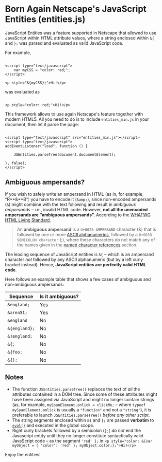 # Born Again Netscape's JavaScript Entities (entities.js)

JavaScript Entities was a feature supported in Netscape that allowed to use JavaScript within HTML attribute values, where a string enclosed within `&{` and `};` was parsed and evaluated as valid JavaScript code.

For example,

~~~~~~~~~~~~~~~~~~~~~{.html}

<script type="text/javascript">
	var myCSS = "color: red;";
</script>

<p style="&{myCSS};">Hi!</p>

~~~~~~~~~~~~~~~~~~~~~

was evaluated as

~~~~~~~~~~~~~~~~~~~~~{.html}

<p style="color: red;">Hi!</p>

~~~~~~~~~~~~~~~~~~~~~

This framework allows to use again Netscape's feature together with modern HTML5. All you need to do is to include `entities_min.js` in your document, then let it parse the page:

~~~~~~~~~~~~~~~~~~~~~{.html}

<script type="text/javascript" src="entities_min.js"></script>
<script type="text/javascript">
addEventListener("load", function () {

	JSEntities.parseTree(document.documentElement);

}, false);
</script>

~~~~~~~~~~~~~~~~~~~~~

## Ambiguous ampersands?

If you wish to safely write an ampersand in HTML (as in, for example, &ldquo;R**&amp;**B&rdquo;) you have to encode it (`&amp;`), since non-encoded ampersands (`&`) might combine with the text following and result in *ambiguous ampersands* &ndash; i.e., invalid HTML code. However, **not all the unencoded ampersands are &ldquo;ambiguous ampersands&rdquo;.** According to the [WHATWG HTML Living Standard](https://html.spec.whatwg.org/multipage/syntax.html#syntax-ambiguous-ampersand),

> An **ambiguous ampersand** is a `U+0026 AMPERSAND` character (&amp;) that is followed by one or more [ASCII alphanumerics](https://infra.spec.whatwg.org/#ascii-alphanumeric), followed by a `U+003B SEMICOLON character` (;), where these characters do not match any of the names given in the [named character references](https://html.spec.whatwg.org/multipage/syntax.html#named-character-references) section.

The leading sequence of JavaScript entities is `&{` &ndash; which is an ampersand character *not* followed by any ASCII alphanumeric (but by a left curly bracket instead). Hence, **JavaScript entities are perfectly valid HTML code**.

Here follows an example table that shows a few cases of ambiguous and non-ambiguous ampersands:

| Sequence         | Is it ambiguous? |
|------------------|------------------|
| `&england;`      | Yes              |
| `&area51;`       | Yes              |
| `&england`       | No               |
| `&{england};`    | No               |
| `&!england;`     | No               |
| `&{;`            | No               |
| `&{foo;`         | No               |
| `&{};`           | No               |

## Notes

* The function `JSEntities.parseTree()` replaces the text of *all* the attributes contained in a DOM tree. Since some of these attributes might have been assigned via JavaScript and might no longer contain strings (as, for example, `mySpanElement.onlick = clickMe;` &ndash; where `typeof mySpanElement.onlick` is usually a `"function"` and not a `"string"`), it is preferable to launch `JSEntities.parseTree()` *before any other script*.
* The string segments enclosed within `&{` and `};` are passed **verbatim** to [`eval()`](https://developer.mozilla.org/en-US/docs/Web/JavaScript/Reference/Global_Objects/eval) and executed in the global scope.
* Right curly brackets followed by a semicolon (`};`) *do not* end the Javascript entity until they no longer constitute syntactically valid JavaScript code &ndash; as the segment `'red' };` in `<p style="color: &{var myObject = { 'color': 'red' }; myObject.color;};">Hi!</p>`

Enjoy the entities!
